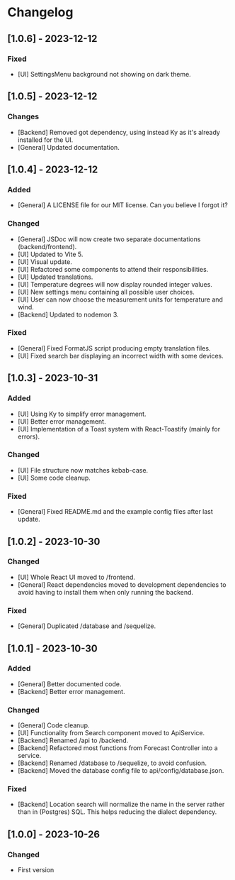 # Changelog

## [1.0.6] - 2023-12-12

### Fixed

- [UI] SettingsMenu background not showing on dark theme.

## [1.0.5] - 2023-12-12

### Changes

- [Backend] Removed got dependency, using instead Ky as it's already installed
for the UI.
- [General] Updated documentation.

## [1.0.4] - 2023-12-12

### Added

- [General] A LICENSE file for our MIT license. Can you believe I forgot it?

### Changed

- [General] JSDoc will now create two separate documentations
(backend/frontend).
- [UI] Updated to Vite 5.
- [UI] Visual update.
- [UI] Refactored some components to attend their responsibilities.
- [UI] Updated translations.
- [UI] Temperature degrees will now display rounded integer values.
- [UI] New settings menu containing all possible user choices.
- [UI] User can now choose the measurement units for temperature and wind.
- [Backend] Updated to nodemon 3.

### Fixed

- [General] Fixed FormatJS script producing empty translation files.
- [UI] Fixed search bar displaying an incorrect width with some devices.

## [1.0.3] - 2023-10-31

### Added

- [UI] Using Ky to simplify error management.
- [UI] Better error management.
- [UI] Implementation of a Toast system with React-Toastify (mainly for errors).

### Changed

- [UI] File structure now matches kebab-case.
- [UI] Some code cleanup.

### Fixed

- [General] Fixed README.md and the example config files after last update.

## [1.0.2] - 2023-10-30

### Changed

- [UI] Whole React UI moved to /frontend.
- [General] React dependencies moved to development dependencies to avoid
having to install them when only running the backend.

### Fixed

- [General] Duplicated /database and /sequelize.

## [1.0.1] - 2023-10-30

### Added

- [General] Better documented code.
- [Backend] Better error management.

### Changed

- [General] Code cleanup.
- [UI] Functionality from Search component moved to ApiService.
- [Backend] Renamed /api to /backend.
- [Backend] Refactored most functions from Forecast Controller into a service.
- [Backend] Renamed /database to /sequelize, to avoid confusion.
- [Backend] Moved the database config file to api/config/database.json.

### Fixed

- [Backend] Location search will normalize the name in the server rather than
in (Postgres) SQL. This helps reducing the dialect dependency.

## [1.0.0] - 2023-10-26

### Changed

- First version
